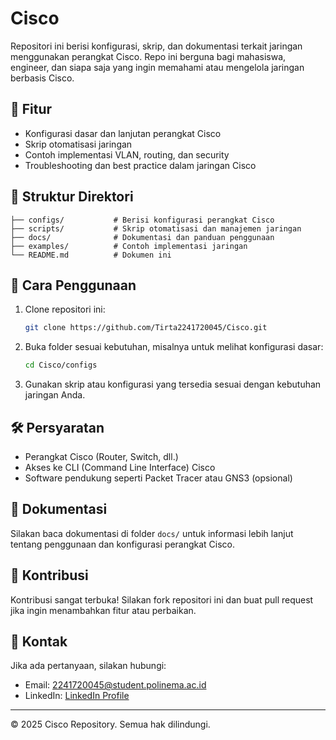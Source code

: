 # Cisco

Repositori ini berisi konfigurasi, skrip, dan dokumentasi terkait jaringan menggunakan perangkat Cisco. Repo ini berguna bagi mahasiswa, engineer, dan siapa saja yang ingin memahami atau mengelola jaringan berbasis Cisco.

## 📌 Fitur
- Konfigurasi dasar dan lanjutan perangkat Cisco
- Skrip otomatisasi jaringan
- Contoh implementasi VLAN, routing, dan security
- Troubleshooting dan best practice dalam jaringan Cisco

## 📂 Struktur Direktori
```
├── configs/           # Berisi konfigurasi perangkat Cisco
├── scripts/           # Skrip otomatisasi dan manajemen jaringan
├── docs/              # Dokumentasi dan panduan penggunaan
├── examples/          # Contoh implementasi jaringan
└── README.md          # Dokumen ini
```

## 🚀 Cara Penggunaan
1. Clone repositori ini:
   ```sh
   git clone https://github.com/Tirta2241720045/Cisco.git
   ```
2. Buka folder sesuai kebutuhan, misalnya untuk melihat konfigurasi dasar:
   ```sh
   cd Cisco/configs
   ```
3. Gunakan skrip atau konfigurasi yang tersedia sesuai dengan kebutuhan jaringan Anda.

## 🛠 Persyaratan
- Perangkat Cisco (Router, Switch, dll.)
- Akses ke CLI (Command Line Interface) Cisco
- Software pendukung seperti Packet Tracer atau GNS3 (opsional)

## 📖 Dokumentasi
Silakan baca dokumentasi di folder `docs/` untuk informasi lebih lanjut tentang penggunaan dan konfigurasi perangkat Cisco.

## 🤝 Kontribusi
Kontribusi sangat terbuka! Silakan fork repositori ini dan buat pull request jika ingin menambahkan fitur atau perbaikan.

## 📧 Kontak
Jika ada pertanyaan, silakan hubungi:
- Email: 2241720045@student.polinema.ac.id
- LinkedIn: [LinkedIn Profile](https://www.linkedin.com/in/tirtanbp)

---
© 2025 Cisco Repository. Semua hak dilindungi.
